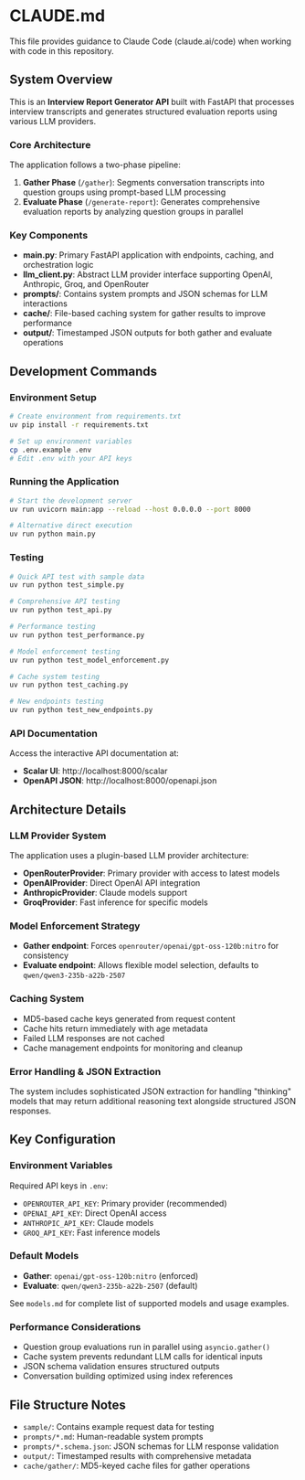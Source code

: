 # CLAUDE.md

This file provides guidance to Claude Code (claude.ai/code) when working with code in this repository.

## System Overview

This is an **Interview Report Generator API** built with FastAPI that processes interview transcripts and generates structured evaluation reports using various LLM providers.

### Core Architecture

The application follows a two-phase pipeline:
1. **Gather Phase** (`/gather`): Segments conversation transcripts into question groups using prompt-based LLM processing
2. **Evaluate Phase** (`/generate-report`): Generates comprehensive evaluation reports by analyzing question groups in parallel

### Key Components

- **main.py**: Primary FastAPI application with endpoints, caching, and orchestration logic
- **llm_client.py**: Abstract LLM provider interface supporting OpenAI, Anthropic, Groq, and OpenRouter
- **prompts/**: Contains system prompts and JSON schemas for LLM interactions
- **cache/**: File-based caching system for gather results to improve performance
- **output/**: Timestamped JSON outputs for both gather and evaluate operations

## Development Commands

### Environment Setup
```bash
# Create environment from requirements.txt
uv pip install -r requirements.txt

# Set up environment variables
cp .env.example .env
# Edit .env with your API keys
```

### Running the Application
```bash
# Start the development server
uv run uvicorn main:app --reload --host 0.0.0.0 --port 8000

# Alternative direct execution
uv run python main.py
```

### Testing
```bash
# Quick API test with sample data
uv run python test_simple.py

# Comprehensive API testing
uv run python test_api.py

# Performance testing
uv run python test_performance.py

# Model enforcement testing
uv run python test_model_enforcement.py

# Cache system testing
uv run python test_caching.py

# New endpoints testing
uv run python test_new_endpoints.py
```

### API Documentation
Access the interactive API documentation at:
- **Scalar UI**: http://localhost:8000/scalar
- **OpenAPI JSON**: http://localhost:8000/openapi.json

## Architecture Details

### LLM Provider System
The application uses a plugin-based LLM provider architecture:
- **OpenRouterProvider**: Primary provider with access to latest models
- **OpenAIProvider**: Direct OpenAI API integration
- **AnthropicProvider**: Claude models support
- **GroqProvider**: Fast inference for specific models

### Model Enforcement Strategy
- **Gather endpoint**: Forces `openrouter/openai/gpt-oss-120b:nitro` for consistency
- **Evaluate endpoint**: Allows flexible model selection, defaults to `qwen/qwen3-235b-a22b-2507`

### Caching System
- MD5-based cache keys generated from request content
- Cache hits return immediately with age metadata
- Failed LLM responses are not cached
- Cache management endpoints for monitoring and cleanup

### Error Handling & JSON Extraction
The system includes sophisticated JSON extraction for handling "thinking" models that may return additional reasoning text alongside structured JSON responses.

## Key Configuration

### Environment Variables
Required API keys in `.env`:
- `OPENROUTER_API_KEY`: Primary provider (recommended)
- `OPENAI_API_KEY`: Direct OpenAI access
- `ANTHROPIC_API_KEY`: Claude models
- `GROQ_API_KEY`: Fast inference models

### Default Models
- **Gather**: `openai/gpt-oss-120b:nitro` (enforced)
- **Evaluate**: `qwen/qwen3-235b-a22b-2507` (default)

See `models.md` for complete list of supported models and usage examples.

### Performance Considerations
- Question group evaluations run in parallel using `asyncio.gather()`
- Cache system prevents redundant LLM calls for identical inputs
- JSON schema validation ensures structured outputs
- Conversation building optimized using index references

## File Structure Notes

- `sample/`: Contains example request data for testing
- `prompts/*.md`: Human-readable system prompts
- `prompts/*.schema.json`: JSON schemas for LLM response validation
- `output/`: Timestamped results with comprehensive metadata
- `cache/gather/`: MD5-keyed cache files for gather operations
